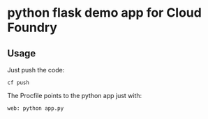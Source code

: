 # python flask demo app for Cloud Foundry

## Usage

Just push the code:

	cf push

The Procfile points to the python app just with:

	web: python app.py
